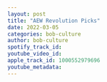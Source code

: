 ```yaml
---
layout: post
title: "AEW Revolution Picks"
date: 2022-03-05
categories: bob-culture
author: bob-culture
spotify_track_id: 
youtube_video_id: 
apple_track_id: 1000552979696
youtube_metadata: 
---
```

